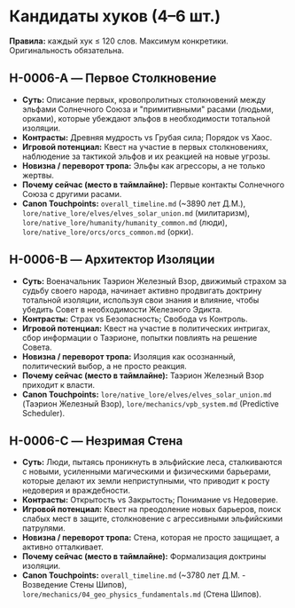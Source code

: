 # Кандидаты хуков (4–6 шт.)

**Правила:** каждый хук ≤ 120 слов. Максимум конкретики. Оригинальность обязательна.

## H-0006-A — Первое Столкновение
- **Суть:** Описание первых, кровопролитных столкновений между эльфами Солнечного Союза и "примитивными" расами (людьми, орками), которые убеждают эльфов в необходимости тотальной изоляции.
- **Контрасты:** Древняя мудрость vs Грубая сила; Порядок vs Хаос.
- **Игровой потенциал:** Квест на участие в первых столкновениях, наблюдение за тактикой эльфов и их реакцией на новые угрозы.
- **Новизна / переворот тропа:** Эльфы как агрессоры, а не только жертвы.
- **Почему сейчас (место в таймлайне):** Первые контакты Солнечного Союза с другими расами.
- **Canon Touchpoints:** `overall_timeline.md` (~3890 лет Д.М.), `lore/native_lore/elves/elves_solar_union.md` (милитаризм), `lore/native_lore/humanity/humanity_common.md` (люди), `lore/native_lore/orcs/orcs_common.md` (орки).

## H-0006-B — Архитектор Изоляции
- **Суть:** Военачальник Таэрион Железный Взор, движимый страхом за судьбу своего народа, начинает активно продвигать доктрину тотальной изоляции, используя свои знания и влияние, чтобы убедить Совет в необходимости Железного Эдикта.
- **Контрасты:** Страх vs Безопасность; Свобода vs Контроль.
- **Игровой потенциал:** Квест на участие в политических интригах, сбор информации о Таэрионе, попытки повлиять на решение Совета.
- **Новизна / переворот тропа:** Изоляция как осознанный, политический выбор, а не просто реакция.
- **Почему сейчас (место в таймлайне):** Таэрион Железный Взор приходит к власти.
- **Canon Touchpoints:** `lore/native_lore/elves/elves_solar_union.md` (Таэрион Железный Взор), `lore/mechanics/vpb_system.md` (Predictive Scheduler).

## H-0006-C — Незримая Стена
- **Суть:** Люди, пытаясь проникнуть в эльфийские леса, сталкиваются с новыми, усиленными магическими и физическими барьерами, которые делают их земли неприступными, что приводит к росту недоверия и враждебности.
- **Контрасты:** Открытость vs Закрытость; Понимание vs Недоверие.
- **Игровой потенциал:** Квест на преодоление новых барьеров, поиск слабых мест в защите, столкновение с агрессивными эльфийскими патрулями.
- **Новизна / переворот тропа:** Стена, которая не просто защищает, а активно отталкивает.
- **Почему сейчас (место в таймлайне):** Формализация доктрины изоляции.
- **Canon Touchpoints:** `overall_timeline.md` (~3780 лет Д.М. - Возведение Стены Шипов), `lore/mechanics/04_geo_physics_fundamentals.md` (Стена Шипов).
